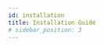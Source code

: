 ```yaml
---
id: installation
title: Installation Guide
# sidebar_position: 3
---
```


<!-- # Installation

## Prerequisites

| Tool              | Minimum version | Check command            |
| ----------------- | --------------- | ------------------------ |
| Node.js           | **18.0**        | `node -v`                |
| npm / pnpm / yarn | latest LTS      | `npm -v` / `pnpm -v` / … |
| Git               | any modern      | `git --version`          |

> **Tip:** Windows users—run commands in **PowerShell** or **WSL** for best results.

## 1. Clone the repo

```bash
git clone https://github.com/your‑org/awesome-project.git
cd awesome-project

2. Install dependencies

Using npm:

npm install

Or pnpm / yarn if you prefer:

pnpm install   # or: yarn

3. Verify the setup

npm run start

Open http://localhost:3000.
You should see the default AwesomeProject homepage and these docs in the sidebar.
``` -->
